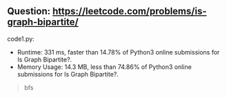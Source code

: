 ## Question: https://leetcode.com/problems/is-graph-bipartite/

code1.py:
* Runtime: 331 ms, faster than 14.78% of Python3 online submissions for Is Graph Bipartite?.
* Memory Usage: 14.3 MB, less than 74.86% of Python3 online submissions for Is Graph Bipartite?.
> bfs